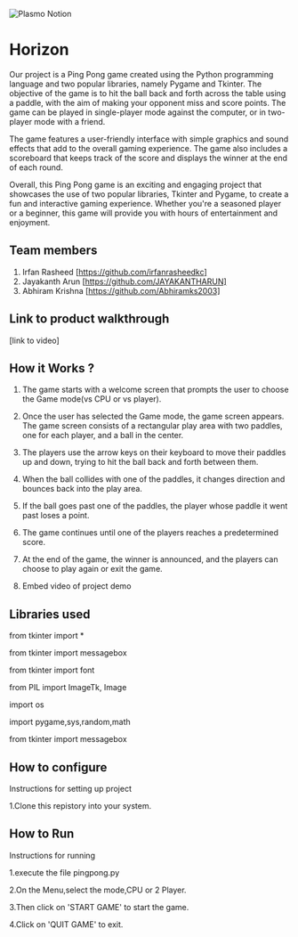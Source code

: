 ![Plasmo Notion](https://user-images.githubusercontent.com/64391274/219694678-8f1a2829-b0b2-41de-9152-4c4a4e43c2d5.png)



# Horizon
Our project is a Ping Pong game created using the Python programming language and two popular libraries, namely Pygame and Tkinter. The objective of the game is to hit the ball back and forth across the table using a paddle, with the aim of making your opponent miss and score points. The game can be played in single-player mode against the computer, or in two-player mode with a friend.

The game features a user-friendly interface with simple graphics and sound effects that add to the overall gaming experience. The game also includes a scoreboard that keeps track of the score and displays the winner at the end of each round.

Overall, this Ping Pong game is an exciting and engaging project that showcases the use of two popular libraries, Tkinter and Pygame, to create a fun and interactive gaming experience. Whether you're a seasoned player or a beginner, this game will provide you with hours of entertainment and enjoyment.
## Team members
1. Irfan Rasheed [https://github.com/irfanrasheedkc]
2. Jayakanth Arun [https://github.com/JAYAKANTHARUN]
3. Abhiram Krishna [https://github.com/Abhiramks2003]
## Link to product walkthrough
[link to video]
## How it Works ?
1. The game starts with a welcome screen that prompts the user to choose the Game mode(vs CPU or vs player).

2. Once the user has selected the Game mode, the game screen appears. The game screen consists of a rectangular play area with two paddles, one for each player, and a ball in the center.

3. The players use the arrow keys on their keyboard to move their paddles up and down, trying to hit the ball back and forth between them.

4. When the ball collides with one of the paddles, it changes direction and bounces back into the play area.

5. If the ball goes past one of the paddles, the player whose paddle it went past loses a point.

6. The game continues until one of the players reaches a predetermined score.

7. At the end of the game, the winner is announced, and the players can choose to play again or exit the game.
2. Embed video of project demo
## Libraries used
from tkinter import *

from tkinter import messagebox

from tkinter import font

from PIL import ImageTk, Image

import os

import pygame,sys,random,math

from tkinter import messagebox


## How to configure
Instructions for setting up project

1.Clone this repistory into your system.


## How to Run
Instructions for running

1.execute the file pingpong.py

2.On the Menu,select the mode,CPU or 2 Player.

3.Then click on 'START GAME' to start the game.

4.Click on 'QUIT GAME' to exit.

